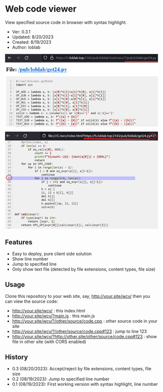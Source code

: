 # Web code viewer

View specified source code in browser with syntax highlight.

- Ver: 0.3.1
- Updated: 8/20/2023
- Created: 8/19/2023
- Author: loblab

![Code inside site with absolute path](https://raw.githubusercontent.com/loblab/web-code-viewer/main/screenshot1.png)

![Code cross site and jump to line](https://raw.githubusercontent.com/loblab/web-code-viewer/main/screenshot2.png)

## Features

- Easy to deploy, pure client side solution
- Show line number
- Jump to specified line
- Only show text file (detected by file extensions, content types, file size)

## Usage

Clone this repository to your web site,
say, http://your.site/wcv/
then you can view the source code:
- http://your.site/wcv/ : this index.html
- http://your.site/wcv/?main.js : this main.js
- http://your.site/wcv/?/other/source/code.cpp : other source code in your site
- http://your.site/wcv/?/other/source/code.cpp#123 : jump to line 123
- http://your.site/wcv/?http://other.site/other/source/code.cpp#123 : show file in other site (with CORS enabled)

## History

- 0.3 (08/20/2023): Accept/reject by file extensions, content types, file size
- 0.2 (08/19/2023): Jump to specified line number
- 0.1 (08/19/2023): First working version with syntax highlight, line number
